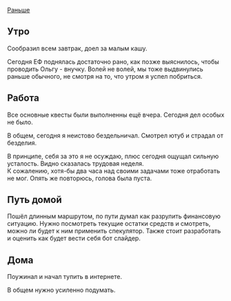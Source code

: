 [Раньше](2019.10.23.md)
## Утро
Сообразил всем завтрак, доел за малым кашу.

Сегодня ЕФ поднялась достаточно рано, как позже выяснилось, чтобы проводить Ольгу - внучку. Волей не волей, мы тоже выдвинулись раньше обычного, не смотря на то, что утром я успел побриться.
## Работа
Все основные квесты были выполненны ещё вчера. Сегодня дел особых не было.

В общем, сегодня я неистово бездельничал. Смотрел ютуб и страдал от безделия.

В принципе, себя за это я не осуждаю, плюс сегодня ощущал сильную усталость. Видно сказалась трудовая неделя.  
К сожалению, хотя-бы два часа над своими задачами тоже отработать не мог. Опять же повторюсь, голова была пуста.
## Путь домой
Пошёл длинным маршрутом, по пути думал как разрулить финансовую ситуацию. Нужно посмотреть текущие остатки средств и смотреть, можно ли будет к ним применить спекулятор. Также стоит разработать и оценить как будет вести себя бот слайдер.
## Дома
Поужинал и начал тупить в интернете.

В общем нужно усиленно подумать.